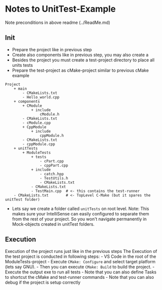 # Notes to UnitTest-Example
Note preconditions in above readme (../ReadMe.md)

## Init
- Prepare the project like in previous step
- Create also components like in previous step, you may also create a 
- Besides the project you must create a test-project directory to place all units tests
- Prepare the test-project as cMake-project similar to previous cMake example
``` text
Project
	+ main
		- CMakeLists.txt
		- Hello_world.cpp
	+ components
        + CModule
            + include
                cModule.h
        - CMakeLists.txt
        - cModule.cpp
        + CppModule
            + include
                cppModule.h
        - CMakeLists.txt
        - cppModule.cpp
    + unitTests
        + ModuleTests
            + tests
                - cPart.cpp
                - cppPart.cpp
            + include
                - catch.hpp
                - TestUtils.h
                - CMakeLists.txt
            - CMakeLists.txt
            - TestMain.cpp  # <- this contains the test-runner
    - CMakeLists.txt 		# <- TopLevel C-Make (but it spares the unitTest folder)
```
- Lets say we create a folder called `unitTests` on root level. 
    Note: This makes sure your IntelliSense can easily configured to separate them from the rest of your project.
    So you won't navigate permanently in Mock-objects created in unitTest folders.

## Execution
Execution of the project runs just like in the previous steps
The Execution of the test project is conducted in following steps:
    - VS Code in the root of the ModuleTests-project 
    - Execute `CMake: Configure` and select target platform (lets say GNU).
    - Then you can execute `CMake: Build` to build the project. 
    - Execute the output exe to run all tests
    - Note that you can also define Tasks to shortcut the cMake and test-runner commands
    - Note that you can also debug if the project is setup correctly
